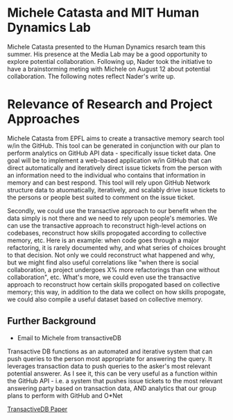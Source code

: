 # Michele Catasta and MIT Human Dynamics Lab

Michele Catasta presented to the Human Dynamics resarch team this summer.  His presence at the Media Lab may be a good opportunity to explore potential collaboration.  Following up, Nader took the initiative to have a brainstorming meting with Michele on August 12 about potential collaboration.  The following notes reflect Nader's write up.  


# Relevance of Research and Project Approaches

Michele Catasta from EPFL aims to create a transactive memory search tool w/in the GitHub. This tool can be generated in conjunction with our plan to perform analytics on GitHub API data - specifically issue ticket data. One goal will be to implement a web-based application w/in GitHub that can direct automatically and iteratively direct issue tickets from the person with an information need to the individual who contains that information in memory and can best respond. This tool will rely upon GitHub Network structure data to atuomatically, iteratively, and scalably drive issue tickets to the persons or people best suited to comment on the issue ticket.

Secondly, we could use the transactive approach to our benefit when the data simply is not there and we need to rely upon people's memories. We can use the transactive approach to reconstruct high-level actions on codebases, reconstruct how skills propogated according to collective memory, etc. Here is an example: when code goes through a major refactoring, it is rarely documented why, and what series of choices brought to that decision. Not only we could reconstruct what happened and why, but we might find also useful correlations like "when there is social collaboration, a project undergoes X% more refactorings than one without collaboration", etc. What's more, we could even use the transactive approach to reconstruct how certain skills propogated based on collective memory; this way, in addition to the data we collect on how skills propogate, we could also compile a useful dataset based on collective memory.

## Further Background

* Email to Michele from transactiveDB

Transactive DB functions as an automated and iterative system that can push queries to the person most appropriate for answering the query. It leverages transaction data to push queries to the asker's most relevant potential answerer. As I see it, this can be very useful as a function within the GitHub API - i.e. a system that pushes issue tickets to the most relevant answering party based on transaction data, AND analytics that our group plans to perform with GitHub and O*Net 

<a href=http://exascale.info/papers/TransactiveDB.pdf>TransactiveDB Paper<a/>
